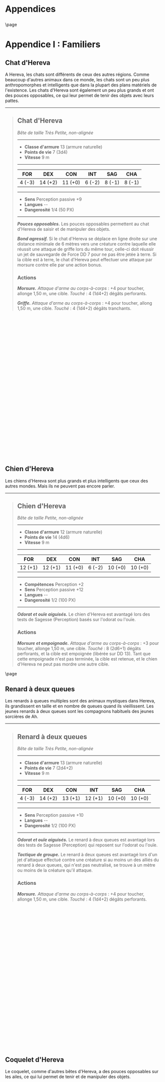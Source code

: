 <style>
  .phb{
    width : 210mm;
    height : 296.8mm;
  }
</style>
<style>
  .phb#p1{ text-align:center; }
  .phb#p1:after{ display:none; }
</style>

<div style='margin-top:450px;'></div>

# Appendices

<div style='margin-top:25px'></div>

\page

# Appendice I : Familiers

## Chat d'Hereva

A Hereva, les chats sont différents de ceux des autres régions. Comme beaucoup d'autres animaux dans ce monde, les chats sont un peu plus anthropomorphes et intelligents que dans la plupart des plans matériels de l'existence. Les chats d'Hereva sont également un peu plus grands et ont des pouces opposables, ce qui leur permet de tenir des objets avec leurs pattes.

___
> ## Chat d'Hereva
> *Bête de taille Très Petite, non-alignée*
> ___
> - **Classe d'armure** 13 (armure naturelle)
> - **Points de vie** 7 (3d4)
> - **Vitesse** 9 m
> ___
> |FOR|DEX|CON|INT|SAG|CHA|
> |:---:|:---:|:---:|:---:|:---:|:---:|
> |4 (-3)|14 (+2)|11 (+0)|6 (-2)|8 (-1)|8 (-1)|
> ___
> - **Sens** Perception passive +9
> - **Langues** --
> - **Dangerosité** 1/4 (50 PX)
> ___
> ***Pouces opposables.*** Les pouces opposables permettent au chat d'Hereva de saisir et de manipuler des objets.
>
> ***Bond agressif.*** Si le chat d'Hereva se déplace en ligne droite sur une distance minimale de 6 mètres vers une créature contre laquelle elle réussit une attaque de griffe lors du même tour, celle-ci doit réussir un jet de sauvegarde de Force DD 7 pour ne pas être jetée à terre. Si la cible est à terre, le chat d'Hereva peut effectuer une attaque par morsure contre elle par une action bonus.
> ### Actions
> ***Morsure.*** _Attaque d'arme au corps-à-corps_ : +4 pour toucher, allonge 1,50 m, une cible. _Touché_ :
4 (1d4+2) dégâts perforants.
>
> ***Griffe.*** _Attaque d'arme au corps-à-corps_ : +4 pour toucher, allong 1,50 m, une cible. _Touché_ : 4 (1d4+2) dégâts tranchants.

<div style='margin-top:500px'></div>

## Chien d'Hereva

Les chiens d'Hereva sont plus grands et plus intelligents que ceux des autres mondes. Mais ils ne peuvent pas encore parler.

___
> ## Chien d'Hereva
> *Bête de taille Petite, non-alignée*
> ___
> - **Classe d'armure** 12 (armure naturelle)
> - **Points de vie** 14 (4d6)
> - **Vitesse** 9 m
> ___
> |FOR|DEX|CON|INT|SAG|CHA|
> |:---:|:---:|:---:|:---:|:---:|:---:|
> |12 (+1)|12 (+1)|11 (+0)|6 (-2)|10 (+0)|10 (+0)|
> ___
> - **Compétences** Perception +2
> - **Sens** Perception passive +12
> - **Langues** --
> - **Dangerosité** 1/2 (100 PX)
> ___
> ***Odorat et ouïe aiguisés.*** Le chien d'Hereva est avantagé lors des tests de Sagesse (Perception) basés sur l'odorat ou l'ouïe.
> ### Actions
> ***Morsure et empoignade.***  _Attaque d'arme au corps-à-corps_ : +3 pour toucher, allonge 1,50 m, une cible. _Touché_ : 8 (2d6+1) dégâts perforants, et la cible est empoignée (libérée sur DD 13). Tant que cette empoignade n'est pas terminée, la cible est retenue, et le chien d'Hereva ne peut pas mordre une autre cible.

\page

## Renard à deux queues

Les renards à queues multiples sont des animaux mystiques dans Hereva, ils grandissent en taille et en nombre de queues quand ils vieillissent. Les jeunes renards à deux queues sont les compagnons habituels des jeunes sorcières de Ah.

___
> ## Renard à deux queues
> *Bête de taille Très Petite, non-alignée*
> ___
> - **Classe d'armure** 13 (armure naturelle)
> - **Points de vie** 7 (2d4+2)
> - **Vitesse** 9 m
> ___
> |FOR|DEX|CON|INT|SAG|CHA|
> |:---:|:---:|:---:|:---:|:---:|:---:|
> |4 (-3)|14 (+2)|13 (+1)|12 (+1)|10 (+0)|10 (+0)|
> ___
> - **Sens** Perception passive +10
> - **Langues** --
> - **Dangerosité** 1/2 (100 PX)
> ___
> ***Odorat et ouïe aiguisés.*** Le renard à deux queues est avantagé lors des tests de Sagesse (Perception) qui reposent sur l'odorat ou l'ouïe.
>
> ***Tactique de groupe.*** Le renard à deux queues est avantagé lors d'un jet d'attaque effectué contre une créature si au moins un des alliés du renard à deux queues, qui n'est pas neutralisé, se trouve à un mètre ou moins de la créature qu'il attaque.
>
> ### Actions
> ***Morsure.*** _Attaque d'arme au corps-à-corps_ : +4 pour toucher, allonge 1,50 m, une cible. _Touché_ : 4 (1d4+2) dégâts perforants.

<div style='margin-top:500px'></div>

## Coquelet d'Hereva

Le coquelet, comme d'autres bêtes d'Hereva, a des pouces opposables sur les ailes, ce qui lui permet de tenir et de manipuler des objets.

___
> ## Coquelet d'Hereva
> *Bête de taille Très Petite, non-alignée*
> ___
> - **Classe d'armure** 13 (armure naturelle)
> - **Points de vie** 5 (2d4)
> - **Vitesse** 9 m
> ___
> |FOR|DEX|CON|INT|SAG|CHA|
> |:---:|:---:|:---:|:---:|:---:|:---:|
> |4 (-3)|14 (+2)|11 (+0)|6 (-2)|10 (+0)|10 (+0)|
> ___
> - **Sens** Perception passive +10
> - **Langues** --
> - **Dangerosité** 1/4 (50 PX)
> ___
> ***Saut sans élan.*** Le coquelet d'Hereva saute une longueur maximale de 3 mètres et une hauteur maximale de 1,50 mètres, sans ou avec élan préalable.
>
> ***Pouces opposables.*** Les pouces opposables permettent au coquelet d'Hereva de saisir et de manipuler des objets.
>
> ### Actions
> ***Bec.*** _Attaque d'arme au corps-à-corps_ : +13 pour toucher, allonge 3 m, une cible. _Touché_ : 7 (2d4+2) dégâts perforants.

\page

## Combattant Herevien

Les combattants (Betta splendens) d'Hereva sont beaucoup plus grands que leurs homologues dans d'autres mondes, et beaucoup plus intelligents aussi. Ils sont connus pour leur attitude agressive et leur tempérament vif. On dit qu'ils ont beaucoup en commun avec les sorcières d'Aquah.

___
> ## Combattant Herevien
> *Bête de taille Très Petite, non-alignée*
> ___
> - **Classe d'armure** 14 (armure naturelle)
> - **Points de vie** 5 (2d4)
> - **Vitesse** 9 m
> ___
> |FOR|DEX|CON|INT|SAG|CHA|
> |:---:|:---:|:---:|:---:|:---:|:---:|
> |2 (-4)|16 (+3)|11 (+0)|6 (-2)|10 (+0)|9 (-1)|
> ___
> - **Sens** Perception passive +9
> - **Langues** --
> - **Dangerosité** 1/4 (50 PX)
> ___
> ***Frénésie sanguinaire.*** Le combattant Herevien est avantagé lors des jets d'attaque effectués contre les créatures qui n'ont pas la totalité de leurs points de vie.
>
> ***Respiration aquatique.*** Le combattant peut respirer uniquement sous l'eau.
> ### Actions
> ***Morsure.*** _Attaque d'arme au corps-à-corps_ : +5 pour toucher, allonge 1,50 m, une cible. _Touché_ : 5 (1d4+3) dégâts perforants.

<div style='margin-top:500px'></div>

## Chouette d'Hereva

Les Chouettes d'Hereva sont parmi les bêtes les plus intelligentes du multivers. Elles ont tendance à être paresseuses et certaines d'entre elles consacrent leur temps à des activités récréatives comme la pêche aux souris. Mais elles peuvent aussi duper les petits enfants humanoïdes pour leur voler leurs bonbons.

___
> ## Chouette d'Hereva
> *Bête de taille Très Petite, non-alignée*
> ___
> - **Classe d'armure** 13 (armure naturelle)
> - **Points de vie** 5 (2d4)
> - **Vitesse** 9 m
> ___
> |FOR|DEX|CON|INT|SAG|CHA|
> |:---:|:---:|:---:|:---:|:---:|:---:|
> |6 (-2)|14 (+2)|11 (+0)|12 (+1)|8 (-1)|8 (-1)|
> ___
> - **Sens** Perception passive +9
> - **Langues** --
> - **Dangerosité** 1/2 (100 PX)
> ___
> ***Repli aérien.*** La chouette ne provoque pas d'attaques d'opportunité quand elle sort de l'allonge d'un ennemi.
>
> ***Ouïe et vue aiguisés.*** La chouette est avantagée lors des tests de Sagesse (Perception) basés sur l'ouïe ou la vue.
>
> ***Pouces opposables.*** Les pouces opposables permettent à la chouette d'Hereva de saisir et de manipuler des objets.
>
> ### Actions
> ***Serres.*** _Attaque d'arme au corps-à-corps_ : +4 pour toucher, allonge 1,50 m, une cible. _Touché_ : 7 (2d4+2) dégâts tranchants.


\page

## Canard dragon

Croisement commun entre un grand canard et un petit dragon, le canard dragon est un adorable oiseau.

___
> ## Canard dragon
> *Dragon de taille Très Petite, non-alignée*
> ___
> - **Classe d'armure** 13 (armure naturelle)
> - **Points de vie** 7 (2d4+2)
> - **Vitesse** 9 m, vol 9 m
> ___
> | FOR | DEX | CON | INT | SAG | CHA |
> | :---: | :---: | :---: | :---: | :---: | :---: |
> | 4 (-3) | 14 (+2) | 13 (+1) | 8 (-1) | 8 (-1) | 8 (-1) |
> ___
> - **Sens** Perception passive +9
> - **Langues** --
> - **Dangerosité** 1/2 (100 PX)
> ___
> ### Actions
> ***Morsure.*** _Attaque d'arme au corps-à-corps_ : +4 pour toucher, allonge 1,50 m, une cible. _Touché_ : 4 (1d4+2) dégâts perforants.
>
> ***Souffle de feu (Recharge 5-6).*** La tête de dragon souffle un cône de feu de 9 mètres. Les créatures dans le cône doivent chacune effectuer un jet de sauvegarde de Dextérité DD 9 ; elle subissent 7 (3d4) dégâts de feu en cas d'échec, la moitié seulement en cas de réussite.

<div style='margin-top:1000px'></div>

## Zombi-canari

Certaines sorcières de Zombiah préfèrent l'aide indéfectible d'un oiseau mort-vivant quand elles choisissent leurs familiers.

___
> ## Zombi-canari
> *Mort-vivant de taille Très Petite, non-alignée*
> ___
> - **Classe d'armure** 11 (armure naturelle)
> - **Points de vie** 7 (2d4+2)
> - **Vitesse** 6 m
> ___
> | FOR | DEX | CON | INT | SAG | CHA |
> | :---: | :---: | :---: | :---: | :---: | :---: |
> | 8 (-1) | 10 (+0) | 13 (+1) | 6 (-2) | 6 (-2) | 6 (-2) |
> ___
> - **Jet de sauvegarde** Sag +0
> - **Sens** Perception passive +8
> - **Langues** --
> - **Dangerosité** 1/2 (100 PX)
> ___
> ***Robustesse de la non-vie.*** Si des dégâts réduisent à 0 les points de vie du zombi-canari, celui-ci doit effectuer un jet de sauvegarde de Constitution DD 5 + les dégâts subis, à moins que ces dégâts ne soient de type radiant ou infligés par un coup critique. En cas de réussite, le zombi-canari tombe à 1 point de vie à la place.
> ### Actions
> ***Morsure.*** _Attaque d'arme au corps-à-corps_ : +2 pour toucher, allonge 1,50 m, une cible. _Touché_ : 2 (1d4) dégâts perforants.
>
> ***Morsure venimeuse.*** _Attaque d'arme au corps-à-corps_ : +2 pour toucher, allonge 1,50 m, une cible. _Touché_ : 4 (1d8) dégâts perforants et la cible doit effectuer un jet de sauvegarde de Constitution DD 11. Elle subit 3 (1d6) dégâts de poison si elle échoue, la moitié seulement si elle réussit. Si les dégâts de poison de poison réduisent à 0 les points de vie de la cible, celle-ci est stable, mais empoisonnée pendant 1 heure, même après avoir récupéré des points de vie, et elle est paralysée tant que le poison continue de faire effet.


\page

## Dragonchat

Peu de personnes ont un Dragonchat comme animal de compagnie. Ces petites bêtes ne sont pas très amicales et peuvent être dangereuses, mais de temps en temps, l'une d'entre elles décide de vivre près d'un enfant humanoïde.

___
> ## Dragonchat
> *Dragon de taille Très Petite, non-alignée*
> ___
> - **Classe d'armure** 12 (armure naturelle)
> - **Points de vie** 5 (2d4)
> - **Vitesse** 9 m
> ___
> | FOR | DEX | CON | INT | SAG | CHA |
> | :---: | :---: | :---: | :---: | :---: | :---: |
> | 4 (-3) | 12 (+1) | 11 (+0) | 6 (-2) | 6 (-2) | 6 (-2) |
> ___
> - **Sens** Perception passive +8
> - **Langues** --
> - **Dangerosité** 1/2 (100 PX)
> ___
> ### Actions
> ***Morsure.*** _Attaque d'arme au corps-à-corps_ : +3 pour toucher, allonge 1,50 m, une cible. _Touché_ : 3 (1d4+1) dégâts perforants.
>
> ***Souffle de feu (Recharge 6).*** La tête de dragon souffle un cône de feu de 9 mètres. Les créatures dans le cône doivent chacune effectuer un jet de sauvegarde de Dextérité DD 8 ; elle subissent 7 (3d4) dégâts de feu en cas d'échec, la moitié seulement en cas de réussite.

<div style='margin-top:1000px'></div>

## Chauve-souris fantomatique

Faites de matières quasi réelles, ces petites créatures spectrales adorent côtoyer les sorcières.

___
> ## Chauve-souris fantomatique
> *Bête de taille Très Petite, non-alignée*
> ___
> - **Classe d'armure** 12 (armure naturelle)
> - **Points de vie** 5 (2d4)
> - **Vitesse** Vol 9 m (vol stationnaire)
> ___
> | FOR | DEX | CON | INT | SAG | CHA |
> | :---: | :---: | :---: | :---: | :---: | :---: |
> | 4 (-3) | 12 (+1) | 11 (+0) | 6 (-2) | 8 (-1) | 8 (-1) |
> ___
> - **Sens** Perception passive +9
> - **Langues** --
> - **Dangerosité** 1/4 (50 PX)
> ___
> ***Déplacement intangible.*** La chauve-souris fantomatique peut traverser créatures et objets en les considérant comme un terrain difficile. Elle subit 5 (1d10) dégâts de force si elle termine son tour à l'intérieur d'un objet.
>
> ***Sensibilité à la lumière du soleil.*** La chauve-souris fantomatique est désavantagée lors des jets d'attaque et des tests de Sagesse (Perception) basés sur la vue lorsqu'elle est exposée à la lumière du soleil.
> ### Actions
> ***Morsure.*** _Attaque d'arme au corps-à-corps_ : +3 pour toucher, allonge 1,50 m, une cible. _Touché_ : 3 (1d4+1) dégâts perforants.
>
> ***Absorption de vie.*** _Attaque d'arme au corps-à-corps_ : +3 pour toucher, allonge 1,50 m, une cible. _Touché_ : 6 (1d10+1) dégâts nécrotiques. La cible doit réussir un jet de sauvegarde de Constitution DD 9 pour ne pas voir son total maximum de points de vie réduit d'un montant égal aux dégâts subis. Cette réduction persiste jusqu'au moment où la créature termine un repos long. La cible meurt si cet effet réduit son total maximum de points de vie à 0.

\page

## Plante féerique

Une petite plante humanoïde ailée. La plante féerique ne peut pas parler mais émet un sifflement lorsqu'elle veut communiquer.

___
> ## Plante féerique
> *Bête de taille Très Petite, non-alignée*
> ___
> - **Classe d'armure** 13 (armure naturelle)
> - **Points de vie** 5 (2d4)
> - **Vitesse** 3 m, Vol 12 m
> ___
> | FOR | DEX | CON | INT | SAG | CHA |
> | :---: | :---: | :---: | :---: | :---: | :---: |
> | 4 (-3) | 14 (+2) | 11 (+0) | 10 (+0) | 8 (-1) | 10 (+0) |
> ___
> - **Sens** Perception passive +9
> - **Langues** --
> - **Dangerosité** 1/4 (50 PX)
> ___
> ### Actions
> ***Griffe.*** _Attaque d'arme au corps-à-corps_ : +4 pour toucher, allonge 1,50 m, une cible. _Touché_ : 4 (1d4+2) dégâts tranchants.
>
> ***Invisibilité.*** La plante féerique devient invisible par magie jusqu'à ce qu'elle attaque ou lance un sort, ou si sa concentration est interrompue (comme si elle se concentrait sur un sort). Les objets qu'elle porte ou transporte deviennent également invisibles.

<div style='margin-top:1000px'></div>

## Argiope runique

Ces araignées, plus grosses que les araignées ordinaires, ont une rune sur le dos. Chaque rune est différente d'une araignée à l'autre.

___
> ## Argiope runique
> *Bête de taille Très Petite, non-alignée*
> ___
> - **Classe d'armure** 12 (armure naturelle)
> - **Points de vie** 7 (2d4+2)
> - **Vitesse** 9 m
> ___
> | FOR | DEX | CON | INT | SAG | CHA |
> | :---: | :---: | :---: | :---: | :---: | :---: |
> | 2 (-4) | 12 (+1) | 13 (+1) | 6 (-2) | 8 (-1) | 6 (-2) |
> ___
> - **Sens** Perception passive +9
> - **Langues** --
> - **Dangerosité** 1/4 (50 PX)
> ___
> ***Pattes d'araignée.*** L'argiope runique peut escalader les surfaces difficiles, y compris les plafonds, la tête en bas, sans faire de test de caractéristique
>
> ***Perception sur les toiles.*** Tant qu'elle est en contact avec une toile d'araignée, l'argiope runique connaît l'exacte position de toutes les autres créatures en contact avec la même toile.
>
> ***Marche dans les toiles.*** L'argiope runique ignore les restrictions de déplacement imposées par les toiles d'araignées.
> ### Actions
> ***Morsure.*** _Attaque d'arme au corps-à-corps_ : +3 pour toucher, allonge 1,50 m, une cible. _Touché_ : 3 (1d4+1) dégâts perforants.
>
> ***Morsure venimeuse.*** _Attaque d'arme au corps-à-corps_ : +3 pour toucher, allonge 1,50 m, une cible. _Touché_ : 5 (1d8+1) dégâts perforants et la cible doit effectuer un jet de sauvegarde de Constitution DD 11. Elle subit 3 (1d6) dégâts de poison si elle échoue, la moitié seulement si elle réussit. Si les dégâts de poison de poison réduisent à 0 les points de vie de la cible, celle-ci est stable, mais empoisonnée pendant 1 heure, même après avoir récupéré des points de vie, et elle est paralysée tant que le poison continue de faire effet.


\page

# Appendice II : Monstres

## Tortue abyssale

La tortue abyssale est un énorme monstre amphibie noir qui vit dans les profondeurs de la mer d'Hereva.

C'est l'un des monstres que vous pouvez invoquer avec la capacité _invocation de monstre abyssal_ de la Maison d'Aquah.

## Golem antique

Le Golem antique est une créature créée par une ancienne civilisation dans les forêts d'Hereva. Il est principalement constitué de roches et d'herbe. Il est très calme et inoffensif, mais il protège toujours la nature sauvage contre ceux qui tentent de la détruire.

C'est l'un des monstres que vous pouvez invoquer avec le sort _berger d'Hereva_.

## Démons de Chaosah

### Hornük

Hornük est un Démon de Chaosah qui vit dans la dimension de Chaosah. Son corps est recouvert d'une fourrure verte, et il possède deux grandes cornes et des griffes acérées.

### Eyeük

Eyeük est un démon de Chaosah au mauvais caractère. Les anciens de sa race sont parmi les démons les plus puissants du plan de Chaosah. Ce démon a une fourrure rouge sur tout le corps et quatre yeux sur le visage.

### Spidük

## Ancien élémentaire

C'est l'un des monstres que vous pouvez invoquer avec le sort _berger d'Hereva_.

## Citrouille maléfique

Cette monstruosité maléfique a un corps fait de vignes et une citrouille brillante pour tête. Au combat, elle a tendance à rire comme si elle s'amusait. Vous pouvez créer une de ces créatures avec le sort _création d'une citrouille maléfique_.

## Ancienne citrouille maléfique

C'est une ancienne et plus diabolique version de la citrouille maléfique. Ces créatures vicieuses gagnent en puissance au fil du temps. Lorsqu'elles vivent pendant des décennies, elles deviennent aussi puissantes qu'une ancienne citrouille maléfique.

## Chauve-souris flottante

C'est le monstre que vous invoquez avec le sort _chauve-souris espionne_.

## Génie du succès

Ce génie à l'allure amusante, joyeuse et optimiste a le corps d'un tigre anthropomorphe avec une tête de morse et d'énormes défenses. Vous pouvez trouver ces génies, originaires du plan élémentaire du feu, maudits et attachés à une lampe magique. Un Génie du succès n'est pas toujours mauvais, mais il tentera de tromper le propriétaire de sa lampe en lui promettant du succès en échange de la signature d'un contrat.

## Baleine géante

C'est l'un des monstres que vous pouvez invoquer avec la capacité _invocation de monstre abyssal_ de la Maison d'Aquah.

## Kraken d'Hereva

C'est l'un des monstres que vous pouvez invoquer avec la capacité _invocation de monstre abyssal_ de la Maison d'Aquah.

## Méga-requin

C'est l'un des monstres que vous pouvez invoquer avec la capacité _invocation de monstre abyssal_ de la Maison d'Aquah.

## Primal One

C'est l'un des monstres que vous pouvez invoquer avec le sort _berger d'Hereva_.

## Serpent d'eau élémentaire

C'est l'un des monstres que vous pouvez invoquer avec la capacité _invocation de monstre abyssal_ de la Maison d'Aquah.
